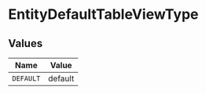 # EntityDefaultTableViewType


## Values

| Name      | Value     |
| --------- | --------- |
| `DEFAULT` | default   |